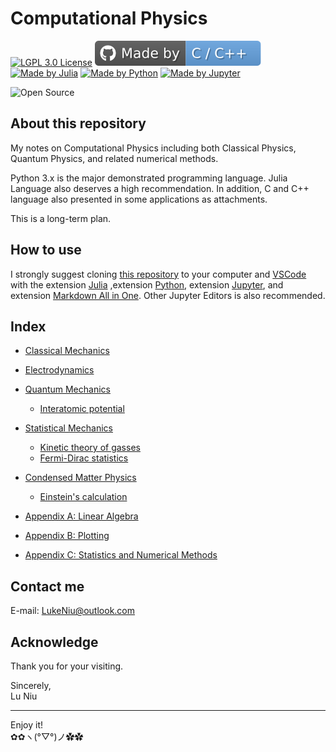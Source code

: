 # Computational Physics

[![LGPL 3.0 License](https://github.com/ConAntares/Temples/blob/master/Attachments/LicenseLGPL3.0.svg)](https://www.gnu.org/licenses/lgpl-3.0)
[![Made by C/C++](https://github.com/Photonico/Templates/blob/master/Attachments/MadebyCCpp.svg)](https://isocpp.org/)
[![Made by Julia](https://github.com/ConAntares/Temples/blob/master/Attachments/MadebyJulia.svg)](https://julialang.org/)
[![Made by Python](https://github.com/ConAntares/Temples/blob/master/Attachments/MadebyPython.svg)](https://www.python.org/)
[![Made by Jupyter](https://github.com/ConAntares/Temples/blob/master/Attachments/MadebyJupyter.svg)](https://jupyter.org/)

![Open Source](https://github.com/ConAntares/Temples/blob/master/Attachments/OpenSource.svg)

## About this repository

My notes on Computational Physics including both Classical Physics, Quantum Physics, and related numerical methods.

Python 3.x is the major demonstrated programming language. Julia Language also deserves a high recommendation. In addition, C and C++ language also presented in some applications as attachments.

This is a long-term plan.

## How to use

I strongly suggest cloning [this repository](https://github.com/ConAntares/Algorithms.git) to your computer and [VSCode](https://code.visualstudio.com/) with the extension [Julia](https://marketplace.visualstudio.com/items?itemName=julialang.language-julia) ,extension [Python](https://marketplace.visualstudio.com/items?itemName=ms-python.python), extension [Jupyter](https://marketplace.visualstudio.com/items?itemName=ms-toolsai.jupyter), and extension [Markdown All in One](https://marketplace.visualstudio.com/items?itemName=yzhang.markdown-all-in-one). Other Jupyter Editors is also recommended.  

## Index

* [Classical Mechanics](Classical%20Mechanics)  

* [Electrodynamics](Electrodynamics)  

* [Quantum Mechanics](Quantum%20Mechanics)  
  * [Interatomic potential](Quantum%20Mechanics/Interatomic%20potential.ipynb)  

* [Statistical Mechanics](Statistical%20Mechanics)  
  * [Kinetic theory of gasses](Statistical%20Mechanics/Kinetic%20theory%20of%20gases.ipynb)  
  * [Fermi-Dirac statistics](Statistical%20Mechanics/Fermi-Dirac%20statistics.ipynb)  

* [Condensed Matter Physics](Condensed%20Matter%20Physics)  
  * [Einstein's calculation](Condensed%20Matter%20Physics/Einstein's%20calculation.ipynb)  

* [Appendix A: Linear Algebra](Appendix%20A%20Linear%20Algebra)  

* [Appendix B: Plotting](Appendix%20C%20Plotting)  

* [Appendix C: Statistics and Numerical Methods](Appendix%20C%20Statistics%20and%20Numerical%20Methods)  



## Contact me

E-mail: LukeNiu@outlook.com  

## Acknowledge

Thank you for your visiting.

Sincerely,  
Lu Niu

----
Enjoy it!  
✿✿ヽ(°▽°)ノ✿✿
